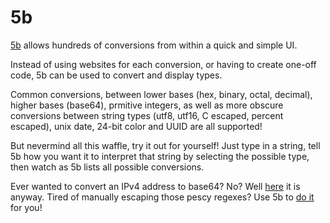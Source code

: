 # 5b

[5b](http://ray33ee.github.io/5b) allows hundreds of conversions from within a quick and simple UI.

Instead of using websites for each conversion, or having to create one-off code, 5b can be used to convert and display types. 

Common conversions, between lower bases (hex, binary, octal, decimal), higher bases (base64), prmitive integers, as well as more obscure conversions
between string types (utf8, utf16, C escaped, percent escaped), unix date, 24-bit color and UUID are all supported!

But nevermind all this waffle, try it out for yourself! Just type in a string, tell 5b how you want it to interpret that string by selecting the possible type,
then watch as 5b lists all possible conversions.

Ever wanted to convert an IPv4 address to base64? No? Well [here](http://ray33ee.github.io/5b?input=192.168.0.1&selected=IPv4) it is anyway. Tired of manually escaping those pescy regexes? Use 5b to [do it](http://ray33ee.github.io/5b?input=%5Cb\(%3F%3A%5B0-9%5D%7B1%2C3%7D%5C.\)%7B3%7D%5B0-9%5D%7B1%2C3%7D%5Cb&selected=UTF-8%20String) for you!
